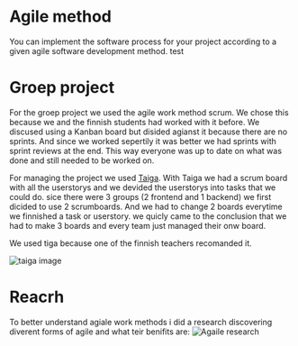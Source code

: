 # Agile method
You can implement the software process for your project according to a given agile software development method.
test
 

# Groep project 
For the groep project we used the agile work method scrum. We chose this because we and the finnish students had worked with it before. We discused using a Kanban board but disided agianst it because there are no sprints. And since we worked sepertily it was better we had sprints with sprint reviews at the end. This way everyone was up to date on what was done and still needed to be worked on.

For managing the project we used [Taiga](https://tree.taiga.io/). With Taiga we had a scrum board with all the userstorys and we devided the userstorys into tasks that we could do. sice there were 3 groups (2 frontend and 1 backend) we first dicided to use 2 scrumboards. And we had to change 2 boards everytime we finnished a task or userstory. we quicly came to the conclusion that we had to make 3 boards and every team just managed their onw board. 

We used tiga because one of the finnish teachers recomanded it. 

![taiga image]()


# Reacrh
To better understand agiale work methods i did a research discovering diverent forms of agile and what teir benifits are:
![Agaile research]()

